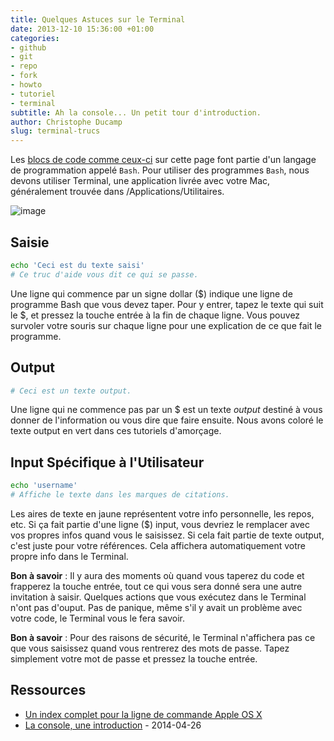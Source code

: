 ```yaml
---
title: Quelques Astuces sur le Terminal
date: 2013-12-10 15:36:00 +01:00
categories:
- github
- git
- repo
- fork
- howto
- tutoriel
- terminal
subtitle: Ah la console... Un petit tour d'introduction.
author: Christophe Ducamp
slug: terminal-trucs
---
```


Les [blocs de code comme ceux-ci](/2013/12/09/anti-seche-ligne-de-commande/) sur cette page font partie d'un langage de programmation appelé `Bash`. Pour utiliser des programmes `Bash`, nous devons utiliser Terminal, une application livrée avec votre Mac, généralement trouvée dans /Applications/Utilitaires. 

![image](https://github.s3.amazonaws.com/docs/bootcamp_1_mac_terminal.jpg "Ouvrez le Terminal")


## Saisie
```bash
echo 'Ceci est du texte saisi'
# Ce truc d'aide vous dit ce qui se passe.
```  
  
  
Une ligne qui commence par un signe dollar ($) indique une ligne de programme Bash que vous devez taper. Pour y entrer, tapez le texte qui suit le $, et pressez la touche entrée à la fin de chaque ligne. Vous pouvez survoler votre souris sur chaque ligne pour une explication de ce que fait le programme.

## Output

```bash
# Ceci est un texte output.
```

Une ligne qui ne commence pas par un $ est un texte *output* destiné à vous donner de l'information ou vous dire que faire ensuite. Nous avons coloré le texte output en vert dans ces tutoriels d'amorçage.

## Input Spécifique à l'Utilisateur

```bash
echo 'username'
# Affiche le texte dans les marques de citations.
```

Les aires de texte en jaune représentent votre info personnelle, les repos, etc. Si ça fait partie d'une ligne ($) input, vous devriez le remplacer avec vos propres infos quand vous le saisissez. Si cela fait partie de texte output, c'est juste pour votre références. Cela affichera automatiquement votre propre info dans le Terminal.

**Bon à savoir** : Il y aura des moments où quand vous taperez du code et frapperez la touche entrée, tout ce qui vous sera donné sera une autre invitation à saisir. Quelques actions que vous exécutez dans le Terminal n'ont pas d'ouput. Pas de panique, même s'il y avait un problème avec votre code, le Terminal vous le fera savoir.

**Bon à savoir** : Pour des raisons de sécurité, le Terminal n'affichera pas ce que vous saisissez quand vous rentrerez des mots de passe. Tapez simplement votre mot de passe et pressez la touche entrée.

## Ressources 
- [Un index complet pour la ligne de commande Apple OS X](http://ss64.com/osx/)
- [La console, une introduction](https://la-cascade.io/la-console-une-introduction/) - 2014-04-26

